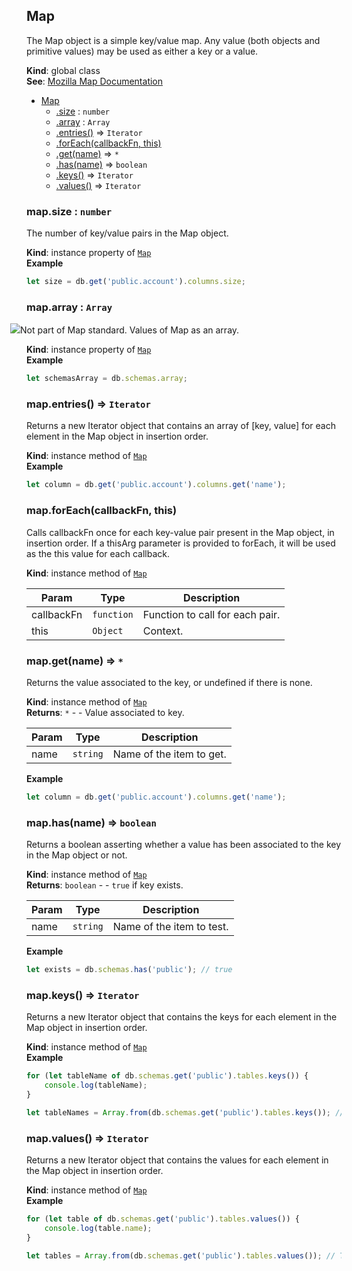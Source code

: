 <a name="Map"></a>
## Map
The Map object is a simple key/value map. Any value (both objects and primitive values) may be used as either a key
or a value.

**Kind**: global class  
**See**: [Mozilla Map Documentation](https://developer.mozilla.org/en/docs/Web/JavaScript/Reference/Global_Objects/Map)  

* [Map](#Map)
    * [.size](#Map+size) : <code>number</code>
    * [.array](#Map+array) : <code>Array</code>
    * [.entries()](#Map+entries) ⇒ <code>Iterator</code>
    * [.forEach(callbackFn, this)](#Map+forEach)
    * [.get(name)](#Map+get) ⇒ <code>\*</code>
    * [.has(name)](#Map+has) ⇒ <code>boolean</code>
    * [.keys()](#Map+keys) ⇒ <code>Iterator</code>
    * [.values()](#Map+values) ⇒ <code>Iterator</code>

<a name="Map+size"></a>
### map.size : <code>number</code>
The number of key/value pairs in the Map object.

**Kind**: instance property of <code>[Map](#Map)</code>  
**Example**  
```js
let size = db.get('public.account').columns.size;
```
<a name="Map+array"></a>
### map.array : <code>Array</code>
<img src="http://www.pg-structure.com/images/warning-24.png" style="margin-left: -26px;">Not part of Map standard.
Values of Map as an array.

**Kind**: instance property of <code>[Map](#Map)</code>  
**Example**  
```js
let schemasArray = db.schemas.array;
```
<a name="Map+entries"></a>
### map.entries() ⇒ <code>Iterator</code>
Returns a new Iterator object that contains an array of [key, value] for each element in the Map object in insertion order.

**Kind**: instance method of <code>[Map](#Map)</code>  
**Example**  
```js
let column = db.get('public.account').columns.get('name');
```
<a name="Map+forEach"></a>
### map.forEach(callbackFn, this)
Calls callbackFn once for each key-value pair present in the Map object, in insertion order.
If a thisArg parameter is provided to forEach, it will be used as the this value for each callback.

**Kind**: instance method of <code>[Map](#Map)</code>  

| Param | Type | Description |
| --- | --- | --- |
| callbackFn | <code>function</code> | Function to call for each pair. |
| this | <code>Object</code> | Context. |

<a name="Map+get"></a>
### map.get(name) ⇒ <code>\*</code>
Returns the value associated to the key, or undefined if there is none.

**Kind**: instance method of <code>[Map](#Map)</code>  
**Returns**: <code>\*</code> - - Value associated to key.  

| Param | Type | Description |
| --- | --- | --- |
| name | <code>string</code> | Name of the item to get. |

**Example**  
```js
let column = db.get('public.account').columns.get('name');
```
<a name="Map+has"></a>
### map.has(name) ⇒ <code>boolean</code>
Returns a boolean asserting whether a value has been associated to the key in the Map object or not.

**Kind**: instance method of <code>[Map](#Map)</code>  
**Returns**: <code>boolean</code> - - `true` if key exists.  

| Param | Type | Description |
| --- | --- | --- |
| name | <code>string</code> | Name of the item to test. |

**Example**  
```js
let exists = db.schemas.has('public'); // true
```
<a name="Map+keys"></a>
### map.keys() ⇒ <code>Iterator</code>
Returns a new Iterator object that contains the keys for each element in the Map object in insertion order.

**Kind**: instance method of <code>[Map](#Map)</code>  
**Example**  
```js
for (let tableName of db.schemas.get('public').tables.keys()) {
    console.log(tableName);
}

let tableNames = Array.from(db.schemas.get('public').tables.keys()); // Table names as an array.
```
<a name="Map+values"></a>
### map.values() ⇒ <code>Iterator</code>
Returns a new Iterator object that contains the values for each element in the Map object in insertion order.

**Kind**: instance method of <code>[Map](#Map)</code>  
**Example**  
```js
for (let table of db.schemas.get('public').tables.values()) {
    console.log(table.name);
}

let tables = Array.from(db.schemas.get('public').tables.values()); // Table objects as an array.
```
